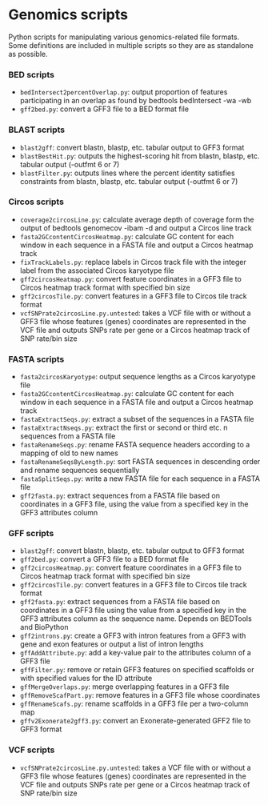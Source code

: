 # Genomics scripts
Python scripts for manipulating various genomics-related file formats. \
Some definitions are included in multiple scripts so they are as standalone
as possible.

### BED scripts
* `bedIntersect2percentOverlap.py`: output proportion of features participating in an overlap as found by bedtools bedIntersect -wa -wb
* `gff2bed.py`: convert a GFF3 file to a BED format file

### BLAST scripts
* `blast2gff`: convert blastn, blastp, etc. tabular output to GFF3 format
* `blastBestHit.py`: outputs the highest-scoring hit from blastn, blastp, etc. tabular output (-outfmt 6 or 7)
* `blastFilter.py`: outputs lines where the percent identity satisfies constraints from blastn, blastp, etc. tabular output (-outfmt 6 or 7)

### Circos scripts
* `coverage2circosLine.py`: calculate average depth of coverage form the output of bedtools genomecov -ibam <bam> -d and output a Circos line track
* `fasta2GCcontentCircosHeatmap.py`: calculate GC content for each window in each sequence in a FASTA file and output a Circos heatmap track
* `fixTrackLabels.py`: replace labels in Circos track file with the integer label from the associated Circos karyotype file
* `gff2circosHeatmap.py`: convert feature coordinates in a GFF3 file to Circos heatmap track format with specified bin size
* `gff2circosTile.py`: convert features in a GFF3 file to Circos tile track format
* `vcfSNPrate2circosLine.py.untested`: takes a VCF file with or without a GFF3 file whose features (genes) coordinates are represented in the VCF file and outputs SNPs rate per gene or a Circos heatmap track of SNP rate/bin size

### FASTA scripts
* `fasta2circosKaryotype`: output sequence lengths as a Circos karyotype file
* `fasta2GCcontentCircosHeatmap.py`: calculate GC content for each window in each sequence in a FASTA file and output a Circos heatmap track
* `fastaExtractSeqs.py`: extract a subset of the sequences in a FASTA file
* `fastaExtractNseqs.py`: extract the first or second or third etc.  n sequences from a FASTA file
* `fastaRenameSeqs.py`: rename FASTA sequence headers according to a mapping of old to new names
* `fastaRenameSeqsByLength.py`: sort FASTA sequences in descending order and rename sequences sequentially
* `fastaSplitSeqs.py`: write a new FASTA file for each sequence in a FASTA file
* `gff2fasta.py`: extract sequences from a FASTA file based on coordinates in a GFF3 file, using the value from a specified key in the GFF3 attributes column

### GFF scripts
* `blast2gff`: convert blastn, blastp, etc. tabular output to GFF3 format
* `gff2bed.py`: convert a GFF3 file to a BED format file
* `gff2circosHeatmap.py`: convert feature coordinates in a GFF3 file to Circos heatmap track format with specified bin size
* `gff2circosTile.py`: convert features in a GFF3 file to Circos tile track format
* `gff2fasta.py`: extract sequences from a FASTA file based on coordinates in a GFF3 file using the value from a specified key in the GFF3 attributes column as the sequence name. Depends on BEDTools and BioPython
* `gff2introns.py`: create a GFF3 with intron features from a GFF3 with gene and exon features or output a list of intron lengths
* `gffAddAttribute.py`: add a key-value pair to the attributes column of a GFF3 file
* `gffFilter.py`: remove or retain GFF3 features on specified scaffolds or with specified values for the ID attribute
* `gffMergeOverlaps.py`: merge overlapping features in a GFF3 file
* `gffRemoveScafPart.py`: remove features in a GFF3 file whose coordinates
* `gffRenameScafs.py`: rename scaffolds in a GFF3 file per a two-column map
* `gffv2Exonerate2gff3.py`: convert an Exonerate-generated GFF2 file to GFF3 format

### VCF scripts
* `vcfSNPrate2circosLine.py.untested`: takes a VCF file with or without a GFF3 file whose features (genes) coordinates are represented in the VCF file and outputs SNPs rate per gene or a Circos heatmap track of SNP rate/bin size
